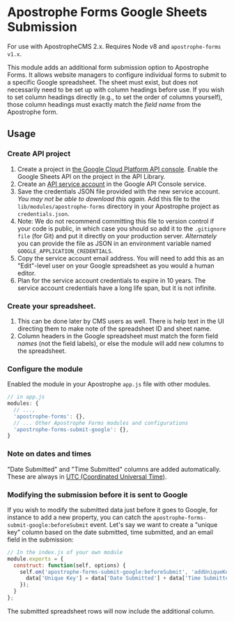 # Apostrophe Forms Google Sheets Submission

For use with ApostropheCMS 2.x. Requires Node v8 and `apostrophe-forms v1.x`.

This module adds an additional form submission option to Apostrophe Forms. It allows website managers to configure individual forms to submit to a specific Google spreadsheet. The sheet must exist, but does not necessarily need to be set up with column headings before use. If you wish to set column headings directly (e.g., to set the order of columns yourself), those column headings must exactly match the *field name* from the Apostrophe form.

## Usage

### Create API project

1. Create a project in [the Google Cloud Platform API console](https://console.developers.google.com/apis/dashboard). Enable the Google Sheets API on the project in the API Library.
2. Create an [API service account](https://cloud.google.com/iam/docs/service-accounts) in the Google API Console service.
3. Save the credentials JSON file provided with the new service account. *You may not be able to download this again.* Add this file to the `lib/modules/apostrophe-forms` directory in your Apostrophe project as `credentials.json`.
  1. Note: We do not recommend committing this file to version control if your code is public, in which case you should so add it to the `.gitignore file` (for Git) and put it directly on your production server. *Alternately* you can provide the file as JSON in an environment variable named `GOOGLE_APPLICATION_CREDENTIALS`.
4. Copy the service account email address. You will need to add this as an "Edit"-level user on your Google spreadsheet as you would a human editor.
5. Plan for the service account credentials to expire in 10 years. The service account credentials have a long life span, but it is not infinite.

### Create your spreadsheet.

1. This can be done later by CMS users as well. There is help text in the UI directing them to make note of the spreadsheet ID and sheet name.
2. Column headers in the Google spreadsheet must match the form field *names* (not the field labels), or else the module will add new columns to the spreadsheet.

### Configure the module
Enabled the module in your Apostrophe `app.js` file with other modules.

```javascript
// in app.js
modules: {
  // ...,
  'apostrophe-forms': {},
  // ... Other Apostrophe Forms modules and configurations
  'apostrophe-forms-submit-google': {},
}
```

### Note on dates and times

"Date Submitted" and "Time Submitted" columns are added automatically. These are always in [UTC (Coordinated Universal Time)](https://en.wikipedia.org/wiki/Coordinated_Universal_Time).

### Modifying the submission before it is sent to Google

If you wish to modify the submitted data just before it goes to Google, for instance to add a new property, you can catch the `apostrophe-forms-submit-google:beforeSubmit` event. Let's say we want to create a "unique key" column based on the date submitted, time submitted, and an email field in the submission:

```javascript
// In the index.js of your own module
module.exports = {
  construct: function(self, options) {
    self.on('apostrophe-forms-submit-google:beforeSubmit', 'addUniqueKey', async (req, form, data) => {
      data['Unique Key'] = data['Date Submitted'] + data['Time Submitted'] + data.email;
    });
  }
};
```

The submitted spreadsheet rows will now include the additional column.
